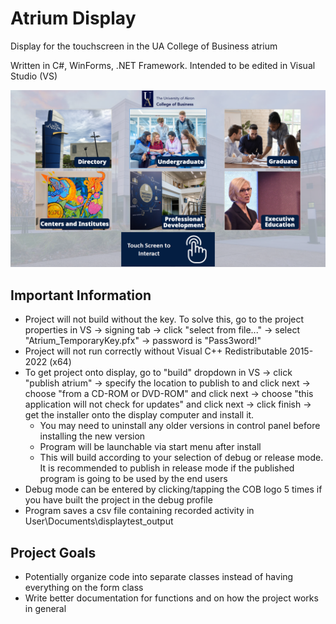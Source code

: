 # Atrium Display
Display for the touchscreen in the UA College of Business atrium

Written in C#, WinForms, .NET Framework. Intended to be edited in Visual Studio (VS)

![Screenshot of application](/screenshot.PNG)

## Important Information
- Project will not build without the key. To solve this, go to the project properties in VS -> signing tab -> click "select from file..." -> select "Atrium_TemporaryKey.pfx" -> password is "Pass3word!"
- Project will not run correctly without Visual C++ Redistributable 2015-2022 (x64)
- To get project onto display, go to "build" dropdown in VS -> click "publish atrium" -> specify the location to publish to and click next -> choose "from a CD-ROM or DVD-ROM" and click next -> choose "this application will not check for updates" and click next -> click finish -> get the installer onto the display computer and install it.
  - You may need to uninstall any older versions in control panel before installing the new version
  - Program will be launchable via start menu after install
  - This will build according to your selection of debug or release mode. It is recommended to publish in release mode if the published program is going to be used by the end users
- Debug mode can be entered by clicking/tapping the COB logo 5 times if you have built the project in the debug profile
- Program saves a csv file containing recorded activity in User\Documents\displaytest_output

## Project Goals
- Potentially organize code into separate classes instead of having everything on the form class
- Write better documentation for functions and on how the project works in general
